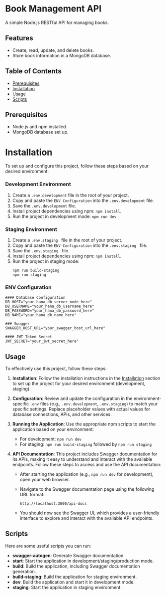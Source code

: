 # Book Management API

A simple Node.js RESTful API for managing books.

## Features

- Create, read, update, and delete books.
- Store book information in a MongoDB database.

## Table of Contents
- [Prerequisites](#prerequisites)
- [Installation](#installation)
- [Usage](#usage)
- [Scripts](#scripts)

## Prerequisites
- Node.js and npm installed.
- MongoDB database set up.

# Installation
To set up and configure this project, follow these steps based on your desired environment:

### Development Environment
1. Create a `.env.development` file in the root of your project.
2. Copy and paste the `ENV Configuration` into the `.env.development` file.
3. Save the `.env.development` file.
4. Install project dependencies using npm: `npm install`.
5. Run the project in development mode: `npm run dev`

### Staging Environment
1. Create a `.env.staging ` file in the root of your project.
2. Copy and paste the `ENV Configuration` into the `.env.staging ` file.
3. Save the `.env.staging ` file.
4. Install project dependencies using npm: `npm install`.
5. Run the project in staging mode: 
    ```
    npm run build-staging
    npm run staging
    ```

### ENV Configuration
```
#### Database Configuration
DB_HOST="your_hana_db_server_node_here"
DB_USERNAME="your_hana_db_username_here"
DB_PASSWORD="your_hana_db_password_here"
DB_NAME="your_hana_db_name_here"

### Swagger
SWAGGER_HOST_URL="your_swagger_host_url_here"

#### JWT Token Secret
JWT_SECRET="your_jwt_secret_here"
```

## Usage
To effectively use this project, follow these steps:
1. **Installation**: Follow the installation instructions in the [Installation](#installation) section to set up the project for your desired environment (development, staging).

2. **Configuration**: Review and update the configuration in the environment-specific `.env` files (e.g., `.env.development`, `.env.staging`) to match your specific settings. Replace placeholder values with actual values for database connections, APIs, and other services.

3. **Running the Application**: Use the appropriate npm scripts to start the application based on your environment:
   - For development: `npm run dev`
   - For staging: `npm run build-staging` followed by `npm run staging`

4. **API Documentation**: This project includes Swagger documentation for its APIs, making it easy to understand and interact with the available endpoints. Follow these steps to access and use the API documentation:

   - After starting the application (e.g., `npm run dev` for development), open your web browser.

   - Navigate to the Swagger documentation page using the following URL format:

     ```
     http://localhost:3000/api-docs
     ```

   - You should now see the Swagger UI, which provides a user-friendly interface to explore and interact with the available API endpoints.

## Scripts

Here are some useful scripts you can run:
- **swagger-autogen**: Generate Swagger documentation.
- **start**: Start the application in development/staging/production mode.
- **build**: Build the application, including Swagger documentation generation.
- **build-staging**: Build the application for staging environment.
- **dev**: Build the application and start it in development mode.
- **staging**: Start the application in staging environment.
